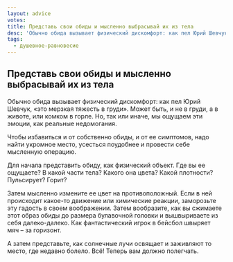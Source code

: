 ```yaml
---
layout: advice
votes:
title: Представь свои обиды и мысленно выбрасывай их из тела
desc: 'Обычно обида вызывает физический дискомфорт: как пел Юрий Шевчук, «это мерзкая тяжесть в груди». Может быть, и не в груди, а в животе, или комком в горле. Но, так или иначе, мы ощущаем эти эмоции, как реальные недомогания.'
tags:
  - душевное-равновесие
---
```


## Представь свои обиды и мысленно выбрасывай их из тела

Обычно обида вызывает физический дискомфорт: как пел Юрий Шевчук, «это мерзкая тяжесть в груди». Может быть, и не в груди, а в животе, или комком в горле. Но, так или иначе, мы ощущаем эти эмоции, как реальные недомогания.

Чтобы избавиться и от собственно обиды, и от ее симптомов, надо найти укромное место, усесться поудобнее и провести себе мысленную операцию.

Для начала представить обиду, как физический объект. Где вы ее ощущаете? В какой части тела? Какого она цвета? Какой плотности? Пульсирует? Горит?

Затем мысленно измените ее цвет на противоположный. Если в ней происходит какое-то движение или химические реакции, заморозьте эту гадость в своем воображении. Затем вообразите, как вы сжимаете этот образ обиды до размера булавочной головки и вышвыриваете из себя далеко-далеко. Как фантастический игрок в бейсбол швыряет мяч – за горизонт.

А затем представьте, как солнечные лучи освящает и заживляют то место, где недавно болело. Всё! Теперь вам должно полегчать.

